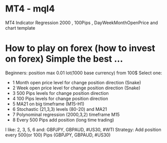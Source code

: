# MT4 - mql4
MT4 Indicator Regression 2000 , 100Pips , DayWeekMonthOpenPrice and chart template

# How to play on forex (how to invest on forex) Simple the best ...
Beginners: position max 0.01 lot(1000 base currency) from 100$
Select one:
* 1 Month open price level for change position direction (Snake)
* 2 Week open price level for change position direction (Snake)
* 3 500 Pips levels for change position direction
* 4 100 Pips levels for change position direction
* 5 MA21 on big timeframe (M15-H1)
* 6 Stochastic (21,3,3) levels (80-20) and MA21
* 7 Polynominal regression (2000,3,2) timeframe M15
* 8 Every 500 Pips add position (long time trading)

I like: 2, 3, 5, 6 and: GBPJPY, GBPAUD, #US30, #WTI 
Strategy: Add position every 500(or 100) Pips (GBPJPY, GBPAUD, #US30)

